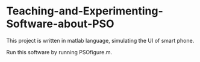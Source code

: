 # Teaching-and-Experimenting-Software-about-PSO
This project is written in matlab language, simulating the UI of smart phone. 

Run this software by running PSOfigure.m. 
